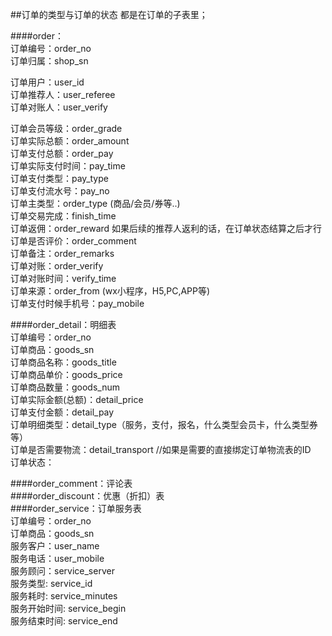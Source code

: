 ##订单的类型与订单的状态 都是在订单的子表里；<br/>

####order：<br/>
订单编号：order_no  <br/>
订单归属：shop_sn   <br/>

订单用户：user_id   <br/>
订单推荐人：user_referee   <br/>
订单对账人：user_verify <br/>

订单会员等级：order_grade   <br/>
订单实际总额：order_amount   <br/>
订单支付总额：order_pay   <br/>
订单实际支付时间：pay_time   <br/>
订单支付类型：pay_type   <br/>
订单支付流水号：pay_no   <br/>
订单主类型：order_type  (商品/会员/券等..)<br/> 
订单交易完成：finish_time   <br/>
订单返佣：order_reward 如果后续的推荐人返利的话，在订单状态结算之后才行<br/> 
订单是否评价：order_comment <br/>
订单备注：order_remarks <br/>
订单对账：order_verify <br/>
订单对账时间：verify_time <br/>
订单来源：order_from (wx小程序，H5,PC,APP等)<br/>
订单支付时候手机号：pay_mobile <br/>


####order_detail：明细表<br/>
订单编号：order_no  <br/>
订单商品：goods_sn  <br/>
订单商品名称：goods_title  <br/>
订单商品单价：goods_price  <br/>
订单商品数量：goods_num  <br/>
订单实际金额(总额)：detail_price  <br/>
订单支付金额：detail_pay  <br/>
订单明细类型：detail_type（服务，支付，报名，什么类型会员卡，什么类型券等）  <br/>
订单是否需要物流：detail_transport //如果是需要的直接绑定订单物流表的ID  <br/>
订单状态：     <br/>

####order_comment：评论表<br/>
####order_discount：优惠（折扣）表<br/>
####order_service：订单服务表 <br/>
订单编号：order_no  <br/>
订单商品：goods_sn  <br/>
服务客户：user_name  <br/>
服务电话：user_mobile <br/>
服务顾问：service_server  <br/>
服务类型: service_id  <br/>
服务耗时: service_minutes  <br/>
服务开始时间: service_begin  <br/>
服务结束时间: service_end  <br/>


